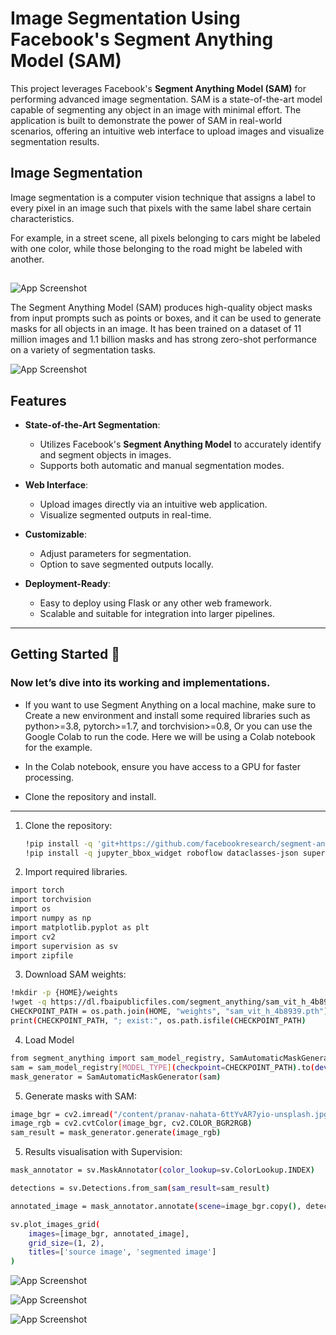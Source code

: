 
# Image Segmentation Using Facebook's Segment Anything Model (SAM)


This project leverages Facebook's **Segment Anything Model (SAM)** for performing advanced image segmentation. SAM is a state-of-the-art model capable of segmenting any object in an image with minimal effort. The application is built to demonstrate the power of SAM in real-world scenarios, offering an intuitive web interface to upload images and visualize segmentation results.

## Image Segmentation
Image segmentation is a computer vision technique that assigns a label to every pixel in an image such that pixels with the same label share certain characteristics.

For example, in a street scene, all pixels belonging to cars might be labeled with one color, while those belonging to the road might be labeled with another.

## 

![App Screenshot](https://via.placeholder.com/468x300?text=App+Screenshot+Here)

The Segment Anything Model (SAM) produces high-quality object masks from input prompts such as points or boxes, and it can be used to generate masks for all objects in an image. It has been trained on a dataset of 11 million images and 1.1 billion masks and has strong zero-shot performance on a variety of segmentation tasks.

![App Screenshot](https://via.placeholder.com/468x300?text=App+Screenshot+Here)


## Features

- **State-of-the-Art Segmentation**:
  - Utilizes Facebook's **Segment Anything Model** to accurately identify and segment objects in images.
  - Supports both automatic and manual segmentation modes.

- **Web Interface**:
  - Upload images directly via an intuitive web application.
  - Visualize segmented outputs in real-time.

- **Customizable**:
  - Adjust parameters for segmentation.
  - Option to save segmented outputs locally.

- **Deployment-Ready**:
  - Easy to deploy using Flask or any other web framework.
  - Scalable and suitable for integration into larger pipelines.

---

## **Getting Started** 🚀

### Now let’s dive into its working and implementations.

- If you want to use Segment Anything on a local machine, make sure to Create a new environment and install some required libraries such as python>=3.8, pytorch>=1.7, and torchvision>=0.8, Or you can use the Google Colab to run the code. Here we will be using a Colab notebook for the example.

- In the Colab notebook, ensure you have access to a GPU for faster processing.

- Clone the repository and install.

--- 

1. Clone the repository:
   ```bash
   !pip install -q 'git+https://github.com/facebookresearch/segment-anything.git'
   !pip install -q jupyter_bbox_widget roboflow dataclasses-json supervision==0.23.0
   ```

2. Import required libraries.
``` bash
import torch
import torchvision
import os
import numpy as np
import matplotlib.pyplot as plt
import cv2
import supervision as sv
import zipfile
```
3. Download SAM weights:
```bash
!mkdir -p {HOME}/weights
!wget -q https://dl.fbaipublicfiles.com/segment_anything/sam_vit_h_4b8939.pth -P {HOME}/weights
CHECKPOINT_PATH = os.path.join(HOME, "weights", "sam_vit_h_4b8939.pth")
print(CHECKPOINT_PATH, "; exist:", os.path.isfile(CHECKPOINT_PATH)
```

4. Load Model
```bash
from segment_anything import sam_model_registry, SamAutomaticMaskGenerator, SamPredictor
sam = sam_model_registry[MODEL_TYPE](checkpoint=CHECKPOINT_PATH).to(device=DEVICE)
mask_generator = SamAutomaticMaskGenerator(sam)
```

5. Generate masks with SAM:
```bash
image_bgr = cv2.imread("/content/pranav-nahata-6ttYvAR7yio-unsplash.jpg")
image_rgb = cv2.cvtColor(image_bgr, cv2.COLOR_BGR2RGB)
sam_result = mask_generator.generate(image_rgb)
```

5. Results visualisation with Supervision:
```bash
mask_annotator = sv.MaskAnnotator(color_lookup=sv.ColorLookup.INDEX)

detections = sv.Detections.from_sam(sam_result=sam_result)

annotated_image = mask_annotator.annotate(scene=image_bgr.copy(), detections=detections)

sv.plot_images_grid(
    images=[image_bgr, annotated_image],
    grid_size=(1, 2),
    titles=['source image', 'segmented image']
)
```

![App Screenshot](https://via.placeholder.com/468x300?text=App+Screenshot+Here)


![App Screenshot](https://via.placeholder.com/468x300?text=App+Screenshot+Here)

![App Screenshot](https://via.placeholder.com/468x300?text=App+Screenshot+Here)






